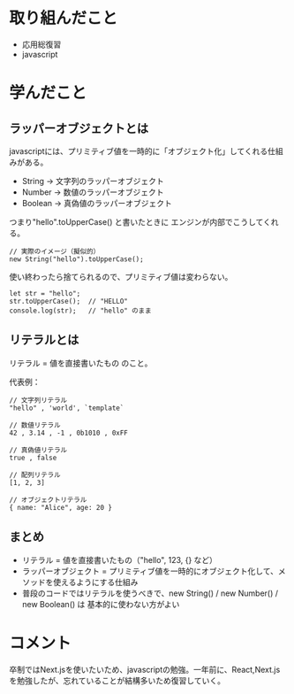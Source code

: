 # 取り組んだこと
- 応用総復習
- javascript

# 学んだこと
## ラッパーオブジェクトとは
javascriptには、プリミティブ値を一時的に「オブジェクト化」してくれる仕組みがある。  
- String → 文字列のラッパーオブジェクト
- Number → 数値のラッパーオブジェクト
- Boolean → 真偽値のラッパーオブジェクト

つまり"hello".toUpperCase() と書いたときに
エンジンが内部でこうしてくれる。
```
// 実際のイメージ（擬似的）
new String("hello").toUpperCase();

```
使い終わったら捨てられるので、プリミティブ値は変わらない。
```
let str = "hello";
str.toUpperCase();  // "HELLO"
console.log(str);   // "hello" のまま

```

## リテラルとは
リテラル = 値を直接書いたもの のこと。  

代表例：
```
// 文字列リテラル
"hello" , 'world', `template`

// 数値リテラル
42 , 3.14 , -1 , 0b1010 , 0xFF

// 真偽値リテラル
true , false

// 配列リテラル
[1, 2, 3]

// オブジェクトリテラル
{ name: "Alice", age: 20 }

```

## まとめ
- リテラル = 値を直接書いたもの（"hello", 123, {} など）
- ラッパーオブジェクト = プリミティブ値を一時的にオブジェクト化して、メソッドを使えるようにする仕組み
- 普段のコードではリテラルを使うべきで、new String() / new Number() / new Boolean() は 基本的に使わない方がよい

# コメント
卒制ではNext.jsを使いたいため、javascriptの勉強。一年前に、React,Next.jsを勉強したが、忘れていることが結構多いため復習していく。